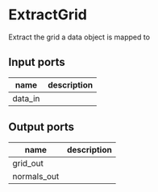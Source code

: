 
# ExtractGrid
Extract the grid a data object is mapped to

## Input ports
|name|description|
|-|-|
|data_in||


## Output ports
|name|description|
|-|-|
|grid_out||
|normals_out||
